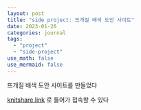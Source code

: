 ```yaml
---
layout: post
title: "side project: 뜨개질 배색 도안 사이트"
date: 2023-01-26
categories: journal
tags:
  - "project"
  - "side-project"
use_math: false
use_mermaid: false
---
```


뜨개질 배색 도안 사이트를 만들었다

[knitshare.link](knitshare.link) 로 들어가 접속할 수 있다
